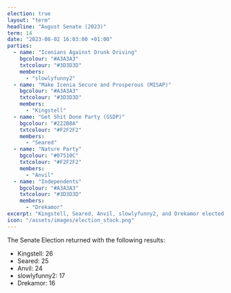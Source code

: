 ```yaml
---
election: true
layout: "term"
headline: "August Senate (2023)"
term: 14
date: "2023-08-02 16:03:00 +01:00"
parties:
  - name: "Icenians Against Drunk Driving"
    bgcolour: "#A3A3A3"
    txtcolour: "#3D3D3D"
    members:
      - "slowlyfunny2"
  - name: "Make Icenia Secure and Prosperous (MISAP)"
    bgcolour: "#A3A3A3"
    txtcolour: "#3D3D3D"
    members:
      - "Kingstell"
  - name: "Get Shit Done Party (GSDP)"
    bgcolour: "#222B8A"
    txtcolour: "#F2F2F2"
    members:
      - "Seared"
  - name: "Nature Party"
    bgcolour: "#07510C"
    txtcolour: "#F2F2F2"
    members:
      - "Anvil"
  - name: "Independents"
    bgcolour: "#A3A3A3"
    txtcolour: "#3D3D3D"
    members:
      - "Drekamor"
excerpt: "Kingstell, Seared, Anvil, slowlyfunny2, and Drekamor elected to the Senate."
icon: "/assets/images/election_stock.png"
---
```

The Senate Election returned with the following results:

- Kingstell: 26
- Seared: 25
- Anvil: 24
- slowlyfunny2: 17
- Drekamor: 16
